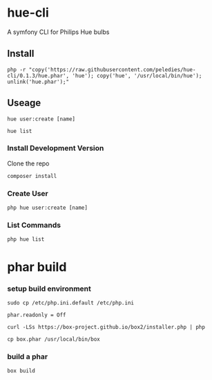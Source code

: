 # hue-cli
A symfony CLI for Philips Hue bulbs


## Install
```
php -r "copy('https://raw.githubusercontent.com/peledies/hue-cli/0.1.3/hue.phar', 'hue'); copy('hue', '/usr/local/bin/hue'); unlink('hue.phar');"
```

## Useage
```
hue user:create [name]

hue list
```




### Install Development Version

Clone the repo
```
composer install
```

### Create User
```
php hue user:create [name]
```

### List Commands
```
php hue list
```

# phar build
### setup build environment
```
sudo cp /etc/php.ini.default /etc/php.ini

phar.readonly = Off

curl -LSs https://box-project.github.io/box2/installer.php | php

cp box.phar /usr/local/bin/box
```

### build a phar
```
box build
```